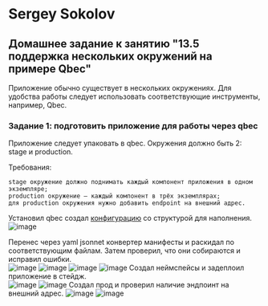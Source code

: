 # Sergey Sokolov
## Домашнее задание к занятию "13.5 поддержка нескольких окружений на примере Qbec"

Приложение обычно существует в нескольких окружениях. Для удобства работы следует использовать соответствующие инструменты, например, Qbec.
### Задание 1: подготовить приложение для работы через qbec

Приложение следует упаковать в qbec. Окружения должно быть 2: stage и production.

Требования:

    stage окружение должно поднимать каждый компонент приложения в одном экземпляре;
    production окружение — каждый компонент в трёх экземплярах;
    для production окружения нужно добавить endpoint на внешний адрес.  

Установил qbec создал [конфигурацию]() со структурой  для наполнения.
![image](https://user-images.githubusercontent.com/93119897/205438968-cb3a92ee-faa0-4b28-8020-a8979e5c1bd3.png)

Перенес через yaml jsonnet конвертер манифесты и раскидал по соответствующим файлам. Затем проверил, что они собираются и исправил ошибки.  
![image](https://user-images.githubusercontent.com/93119897/205439067-a5528264-230f-4bc8-bbb6-9004546eb4da.png)
![image](https://user-images.githubusercontent.com/93119897/205439075-0c86f5af-5499-4318-831f-0d0d2484605e.png)
![image](https://user-images.githubusercontent.com/93119897/205439090-37efbad3-f66a-44cf-8b27-27680c680751.png)
![image](https://user-images.githubusercontent.com/93119897/205439096-4988b186-2754-44cc-80a7-0e0bfbc27559.png)
Создал неймспейсы и задеплоил приложение в стейдж.  
![image](https://user-images.githubusercontent.com/93119897/205439113-d9959b4a-4c36-403c-a435-6bd4103c70bb.png)
![image](https://user-images.githubusercontent.com/93119897/205439117-5f632d9e-37b6-4617-a935-340a71d1e6df.png)
Создал прод и проверил наличие эндпоинт на внешний адрес.
![image](https://user-images.githubusercontent.com/93119897/205439146-32ef73fe-ee5c-4211-aec7-6bba06b26cf3.png)
![image](https://user-images.githubusercontent.com/93119897/205439167-8ecdb299-8d93-4df8-850b-e9c8ada4da38.png)
